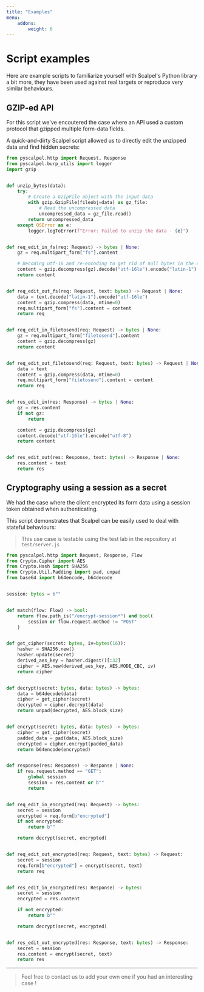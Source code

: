 ```yaml
---
title: "Examples"
menu:
    addons:
        weight: 6
---
```



# Script examples

Here are example scripts to familiarize yourself with Scalpel's Python library a bit more, they have been used against real targets or reproduce very similar behaviours.

## GZIP-ed API
For this script we've encoutered the case where an API used a custom protocol that gzipped multiple form-data fields.

A quick-and-dirty Scalpel script allowed us to directly edit the unzipped data and find hidden secrets:
```python
from pyscalpel.http import Request, Response
from pyscalpel.burp_utils import logger
import gzip


def unzip_bytes(data):
    try:
        # Create a GzipFile object with the input data
        with gzip.GzipFile(fileobj=data) as gz_file:
            # Read the uncompressed data
            uncompressed_data = gz_file.read()
        return uncompressed_data
    except OSError as e:
        logger.logToError(f"Error: Failed to unzip the data - {e}")


def req_edit_in_fs(req: Request) -> bytes | None:
    gz = req.multipart_form["fs"].content

    # Decoding utf-16 and re-encoding to get rid of null bytes in the editor
    content = gzip.decompress(gz).decode("utf-16le").encode("latin-1")
    return content


def req_edit_out_fs(req: Request, text: bytes) -> Request | None:
    data = text.decode("latin-1").encode("utf-16le")
    content = gzip.compress(data, mtime=0)
    req.multipart_form["fs"].content = content
    return req


def req_edit_in_filetosend(req: Request) -> bytes | None:
    gz = req.multipart_form["filetosend"].content
    content = gzip.decompress(gz)
    return content


def req_edit_out_filetosend(req: Request, text: bytes) -> Request | None:
    data = text
    content = gzip.compress(data, mtime=0)
    req.multipart_form["filetosend"].content = content
    return req


def res_edit_in(res: Response) -> bytes | None:
    gz = res.content
    if not gz:
        return

    content = gzip.decompress(gz)
    content.decode("utf-16le").encode("utf-8")
    return content


def res_edit_out(res: Response, text: bytes) -> Response | None:
    res.content = text
    return res
``` 

## Cryptography using a session as a secret
We had the case where the client encrypted its form data using a session token obtained when authenticating.

This script demonstrates that Scalpel can be easily used to deal with stateful behaviours:
> This use case is testable using the test lab in the repository at `test/server.js`
```python
from pyscalpel.http import Request, Response, Flow
from Crypto.Cipher import AES
from Crypto.Hash import SHA256
from Crypto.Util.Padding import pad, unpad
from base64 import b64encode, b64decode


session: bytes = b""


def match(flow: Flow) -> bool:
    return flow.path_is("/encrypt-session*") and bool(
        session or flow.request.method != "POST"
    )


def get_cipher(secret: bytes, iv=bytes(16)):
    hasher = SHA256.new()
    hasher.update(secret)
    derived_aes_key = hasher.digest()[:32]
    cipher = AES.new(derived_aes_key, AES.MODE_CBC, iv)
    return cipher


def decrypt(secret: bytes, data: bytes) -> bytes:
    data = b64decode(data)
    cipher = get_cipher(secret)
    decrypted = cipher.decrypt(data)
    return unpad(decrypted, AES.block_size)


def encrypt(secret: bytes, data: bytes) -> bytes:
    cipher = get_cipher(secret)
    padded_data = pad(data, AES.block_size)
    encrypted = cipher.encrypt(padded_data)
    return b64encode(encrypted)


def response(res: Response) -> Response | None:
    if res.request.method == "GET":
        global session
        session = res.content or b""
        return


def req_edit_in_encrypted(req: Request) -> bytes:
    secret = session
    encrypted = req.form[b"encrypted"]
    if not encrypted:
        return b""

    return decrypt(secret, encrypted)


def req_edit_out_encrypted(req: Request, text: bytes) -> Request:
    secret = session
    req.form[b"encrypted"] = encrypt(secret, text)
    return req


def res_edit_in_encrypted(res: Response) -> bytes:
    secret = session
    encrypted = res.content

    if not encrypted:
        return b""

    return decrypt(secret, encrypted)


def res_edit_out_encrypted(res: Response, text: bytes) -> Response:
    secret = session
    res.content = encrypt(secret, text)
    return res
```

---
> Feel free to contact us to add your own one if you had an interesting case !